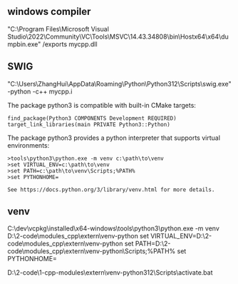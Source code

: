 
## windows compiler
"C:\Program Files\Microsoft Visual Studio\2022\Community\VC\Tools\MSVC\14.43.34808\bin\Hostx64\x64\dumpbin.exe" /exports mycpp.dll


## SWIG
"C:\Users\ZhangHui\AppData\Roaming\Python\Python312\Scripts\swig.exe" -python -c++ mycpp.i


The package python3 is compatible with built-in CMake targets:

    find_package(Python3 COMPONENTS Development REQUIRED)
    target_link_libraries(main PRIVATE Python3::Python)

The package python3 provides a python interpreter that supports virtual environments:

    >tools\python3\python.exe -m venv c:\path\to\venv
    >set VIRTUAL_ENV=c:\path\to\venv
    >set PATH=c:\path\to\venv\Scripts;%PATH%
    >set PYTHONHOME=

    See https://docs.python.org/3/library/venv.html for more details.

## venv

C:\dev\vcpkg\installed\x64-windows\tools\python3\python.exe -m venv D:\2-code\modules_cpp\extern\venv-python
set VIRTUAL_ENV=D:\2-code\modules_cpp\extern\venv-python
set PATH=D:\2-code\modules_cpp\extern\venv-python\Scripts;%PATH%
set PYTHONHOME=


D:\2-code\1-cpp-modules\extern\venv-python312\Scripts\activate.bat




